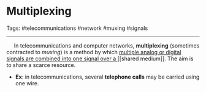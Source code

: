 # Multiplexing
Tags: #telecommunications #network #muxing #signals

---

&nbsp;&nbsp;&nbsp;&nbsp; In telecommunications and computer networks, **multiplexing** (sometimes contracted to _muxing_) is a method by which <u>multiple analog or digital signals are combined into one signal over a </u>[[shared medium]].
The aim is to share a scarce resource. 
 * **Ex**: in telecommunications, several **telephone calls** may be carried using one wire.